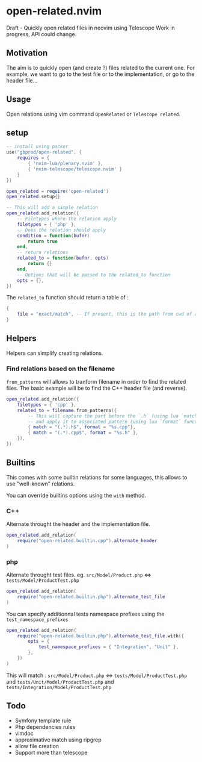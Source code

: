 # open-related.nvim
Draft - Quickly open related files in neovim using Telescope
Work in progress, API could change.

## Motivation

The aim is to quickly open (and create ?) files related to the current one. For example, we
want to go to the test file or to the implementation, or go to the header file...

## Usage

Open relations using vim command `OpenRelated` or `Telescope related`.

## setup

```lua
-- install using packer
use("gbprod/open-related", {
    requires = { 
        { 'nvim-lua/plenary.nvim' }, 
        { 'nvim-telescope/telescope.nvim' } 
    }
})

open_related = require('open-related')
open_related.setup{}

-- This will add a simple relation
open_related.add_relation({
    -- Filetypes where the relation apply
    filetypes = { 'php' },
    -- Does the relation should apply
    condition = function(bufnr)
        return true
    end,
    -- return relations
    related_to = function(bufnr, opts)
        return {}
    end,
    -- Options that will be passed to the related_to function
    opts = {},
})
```

The `related_to` function should return a table of : 

```lua
{
    file = "exact/match", -- If present, this is the path from cwd of an expected relation
}
```

## Helpers

Helpers can simplify creating relations.

### Find relations based on the filename

`from_patterns` will allows to tranform filename in order to find the related files.
The basic example will be to find the C++ header file (and reverse).

```lua
open_related.add_relation({
    filetypes = { 'cpp' },
    related_to = filename.from_patterns({
        -- This will capture the part before the `.h` (using lua `match` function) 
        -- and apply it to associated pattern (using lua `format` function)
        { match = "(.*).h$", format = "%s.cpp"},
        { match = "(.*).cpp$", format = "%s.h" },
    }),
})
```

## Builtins

This comes with some builtin relations for some languages, this allows to use "well-known" relations.

You can override builtins options using the `with` method.

### C++

Alternate throught the header and the implementation file.

```lua
open_related.add_relation(
    require("open-related.builtin.cpp").alternate_header
)
```

### php

Alternate throught test files.
eg. `src/Model/Product.php` <=> `tests/Model/ProductTest.php` 

```lua
open_related.add_relation(
    require("open-related.builtin.php").alternate_test_file
)
```

You can specify additionnal tests namespace prefixes using the `test_namespace_prefixes`
```lua
open_related.add_relation(
    require("open-related.builtin.php").alternate_test_file.with({
        opts = {
            test_namespace_prefixes = { "Integration", "Unit" },
        },
    })
)
```
This will match : `src/Model/Product.php` <=> `tests/Model/ProductTest.php` and `tests/Unit/Model/ProductTest.php` and `tests/Integration/Model/ProductTest.php` 

## Todo

 - Symfony template rule
 - Php dependencies rules
 - vimdoc
 - approximative match using ripgrep
 - allow file creation
 - Support more than telescope
